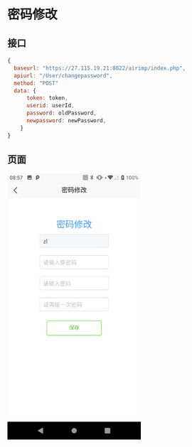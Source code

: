 # 密码修改

## 接口

```javascript
{
  baseurl: "https://27.115.19.21:8022/airimp/index.php",
  apiurl: "/User/changepassword",
  method: "POST"
  data: {
      token: token,
      userid: userId,
      password: oldPassword,
      newpassword: newPassword,
    }
}
```

## 页面

<img src="/public/allocate/pwdchange.png" width="300"/>